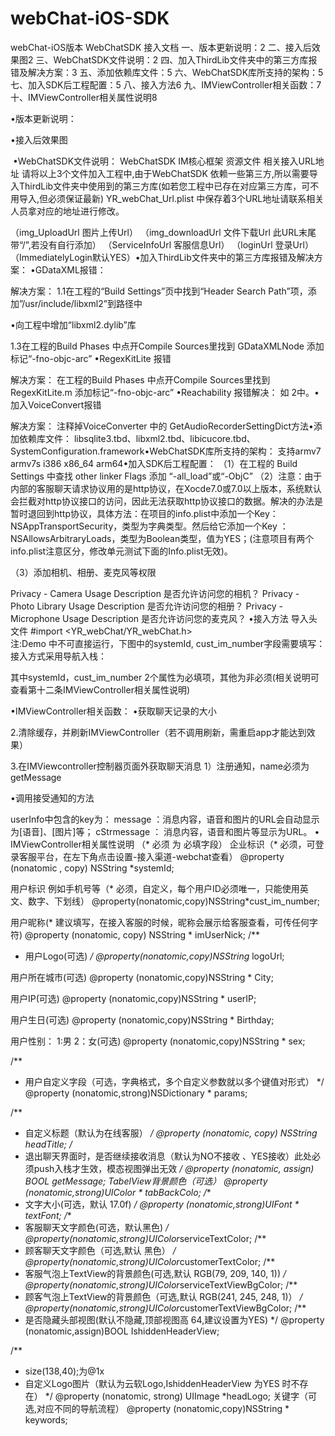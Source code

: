 # webChat-iOS-SDK
webChat-iOS版本
WebChatSDK 接入文档
一、​版本更新说明：​2
二、​接入后效果图​2
三、​WebChatSDK文件说明：​2
四、​加入ThirdLib文件夹中的第三方库报错及解决方案：​3
五、​添加依赖库文件：​5
六、​WebChatSDK库所支持的架构：​5
七、​加入SDK后工程配置：​5
八、​接入方法​6
九、​IMViewController相关函数：​7
十、​IMViewController相关属性说明​8
 
 
 
 
 
 
 
 
​•​版本更新说明： 
 
​•​接入后效果图 
 
​​​​​​​​ 
​•​WebChatSDK文件说明： 
   WebChatSDK  IM核心框架
    资源文件
相关接入URL地址
请将以上3个文件加入工程中,由于WebChatSDK 依赖一些第三方,所以需要导入ThirdLib文件夹中使用到的第三方库(如若您工程中已存在对应第三方库，可不用导入,但必须保证最新)
YR_webChat_Url.plist 中保存着3个URL地址请联系相关人员拿对应的地址进行修改。​​​​​​​​​​​​​
 
（img_UploadUrl   图片上传Url）
（img_downloadUrl 文件下载Url 此URL末尾带“/”,若没有自行添加）
（ServiceInfoUrl 客服信息Url）
（loginUrl 登录Url）
   （ImmediatelyLogin默认YES）
​•​加入ThirdLib文件夹中的第三方库报错及解决方案： 
​•​GDataXML报错： 
 
解决方案：
1.1在工程的“Build Settings”页中找到“Header Search Path”项，添加”/usr/include/libxml2”到路径中
 
 
 
 
 
 
 
 
​•​向工程中增加“libxml2.dylib”库 
 
1.3在工程的Build Phases 中点开Compile Sources里找到  GDataXMLNode 添加标记“-fno-objc-arc”
​•​RegexKitLite 报错 
 
解决方案：
在工程的Build Phases 中点开Compile Sources里找到 RegexKitLite.m 添加标记“-fno-objc-arc”
​•​Reachability 报错解决： 
如 2中。
​•​加入VoiceConvert报错 
 
 
解决方案：
注释掉VoiceConverter 中的 GetAudioRecorderSettingDict方法
​•​添加依赖库文件： 
libsqlite3.tbd、libxml2.tbd、libicucore.tbd、SystemConfiguration.framework
​•​WebChatSDK库所支持的架构： 
支持armv7 armv7s i386 x86_64 arm64
​•​加入SDK后工程配置： 
（1）在工程的 Build Settings 中查找 other linker Flags 添加 “-all_load”或“-ObjC”
（2）注意：由于内部的客服聊天请求协议用的是http协议，在Xocde7.0或7.0以上版本，系统默认会拦截对http协议接口的访问，因此无法获取http协议接口的数据。解决的办法是暂时退回到http协议，具体方法：在项目的info.plist中添加一个Key：NSAppTransportSecurity，类型为字典类型。然后给它添加一个Key ：NSAllowsArbitraryLoads，类型为Boolean类型，值为YES；(注意项目有两个info.plist注意区分，修改单元测试下面的Info.plist无效)。
 
 
 
（3）添加相机、相册、麦克风等权限
 
Privacy - Camera Usage Description      是否允许访问您的相机？
Privacy - Photo Library Usage Description 是否允许访问您的相册？
Privacy - Microphone Usage Description   是否允许访问您的麦克风？
​•​接入方法 
导入头文件 #import <YR_webChat/YR_webChat.h>  
注:Demo 中不可直接运行，下图中的systemId, cust_im_number字段需要填写：
 接入方式采用导航入栈：
 
 
 
 
  其中systemId，cust_im_number 2个属性为必填项，其他为非必须(相关说明可查看第十二条IMViewController相关属性说明)
 
​•​IMViewController相关函数： 
​•​获取聊天记录的大小 
 
 
2.清除缓存，并刷新IMViewController（若不调用刷新，需重启app才能达到效果）
 
 
 
3.在IMViewcontroller控制器页面外获取聊天消息
1）注册通知，name必须为getMessage
 
​•​调用接受通知的方法 
 
 
userInfo中包含的key为：
message ：消息内容，语音和图片的URL会自动显示为[语音]、[图片]等；
cStrmessage ： 消息内容，语音和图片等显示为URL。
​•​IMViewController相关属性说明 
（* 必须 为 必填字段）
企业标识（* 必须，可登录客服平台，在左下角点击设置-接入渠道-webchat查看）
@property (nonatomic , copy) NSString *systemId;
 
用户标识 例如手机号等（* 必须，自定义，每个用户ID必须唯一，只能使用英文、数字、下划线）
@property(nonatomic,copy)NSString*cust_im_number;
 
用户昵称(* 建议填写，在接入客服的时候，昵称会展示给客服查看，可传任何字符)
@property (nonatomic, copy) NSString * imUserNick;
/**
* 用户Logo(可选)
*/
@property(nonatomic,copy)NSString* logoUrl;
 
用户所在城市(可选)
@property (nonatomic,copy)NSString * City;
 
用户IP(可选)
@property (nonatomic,copy)NSString * userIP;
 
用户生日(可选)
@property (nonatomic,copy)NSString * Birthday;
 
用户性别： 1:男  2：女(可选)
@property (nonatomic,copy)NSString * sex;
 
/**
* 用户自定义字段（可选，字典格式，多个自定义参数就以多个键值对形式）
*/
@property (nonatomic,strong)NSDictionary * params;
 
/**
*  自定义标题（默认为在线客服）
*/
@property (nonatomic, copy) NSString *headTitle;
/**
*  退出聊天界面时，是否继续接收消息（默认为NO不接收 、YES接收）此处必须push入栈才生效，模态视图弹出无效
*/
@property (nonatomic, assign) BOOL getMessage;
TabelView背景颜色（可选）
@property (nonatomic,strong)UIColor * tabBackColo;
/**
* 文字大小(可选，默认 17.0f)
*/
@property (nonatomic,strong)UIFont * textFont;
/**
* 客服聊天文字颜色(可选，默认黑色)
*/
@property(nonatomic,strong)UIColor*serviceTextColor;
/**
* 顾客聊天文字颜色（可选,默认 黑色）
*/
@property(nonatomic,strong)UIColor*customerTextColor;
/**
* 客服气泡上TextView的背景颜色(可选,默认 RGB(79, 209, 140, 1))
*/
@property(nonatomic,strong)UIColor*serviceTextViewBgColor;
/**
* 顾客气泡上TextView的背景颜色（可选,默认 RGB(241, 245, 248, 1)）
*/
@property(nonatomic,strong)UIColor*customerTextViewBgColor;
/**
* 是否隐藏头部视图(默认不隐藏,顶部视图高 64,建议设置为YES)
*/
@property (nonatomic,assign)BOOL IshiddenHeaderView;
 
/**
*  size(138,40);为@1x
*  自定义Logo图片（默认为云软Logo,IshiddenHeaderView 为YES 时不存在）
*/
@property (nonatomic, strong) UIImage *headLogo;
关键字（可选,对应不同的导航流程）
@property (nonatomic,copy)NSString * keywords;
